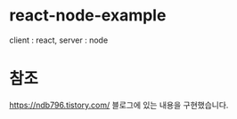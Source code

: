 # react-node-example
client : react, server : node

# 참조
https://ndb796.tistory.com/ 블로그에 있는 내용을 구현했습니다.
